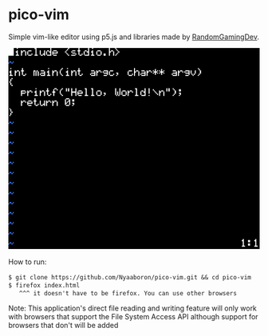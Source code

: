 # pico-vim
Simple vim-like editor using p5.js and libraries made by [RandomGamingDev](https://github.com/RandomGamingDev/).

![pico-vim showcase image](image.png)

How to run:
```
$ git clone https://github.com/Nyaaboron/pico-vim.git && cd pico-vim
$ firefox index.html
   ^^^ it doesn't have to be firefox. You can use other browsers
```

Note: This application's direct file reading and writing feature will only work with browsers that support the File System Access API although support for browsers that don't will be added
